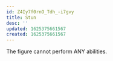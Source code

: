 ```yaml
---
id: Z4Iy7f0rnO_Tdh_-i7gvy
title: Stun
desc: ''
updated: 1625375661567
created: 1625375661567
---
```


The figure cannot perform ANY abilities.
